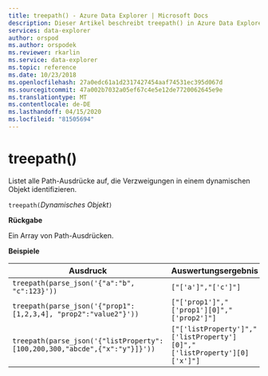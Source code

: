 ```yaml
---
title: treepath() - Azure Data Explorer | Microsoft Docs
description: Dieser Artikel beschreibt treepath() in Azure Data Explorer.
services: data-explorer
author: orspod
ms.author: orspodek
ms.reviewer: rkarlin
ms.service: data-explorer
ms.topic: reference
ms.date: 10/23/2018
ms.openlocfilehash: 27a0edc61a1d2317427454aaf74531ec395d067d
ms.sourcegitcommit: 47a002b7032a05ef67c4e5e12de7720062645e9e
ms.translationtype: MT
ms.contentlocale: de-DE
ms.lasthandoff: 04/15/2020
ms.locfileid: "81505694"
---
```

# <a name="treepath"></a>treepath()

Listet alle Path-Ausdrücke auf, die Verzweigungen in einem dynamischen Objekt identifizieren.

`treepath(`*Dynamisches Objekt*`)`

**Rückgabe**

Ein Array von Path-Ausdrücken.

**Beispiele**

|Ausdruck|Auswertungsergebnis|
|---|---|
|`treepath(parse_json('{"a":"b", "c":123}'))` | `["['a']","['c']"]`|
|`treepath(parse_json('{"prop1":[1,2,3,4], "prop2":"value2"}'))`|`["['prop1']","['prop1'][0]","['prop2']"]`|
|`treepath(parse_json('{"listProperty":[100,200,300,"abcde",{"x":"y"}]}'))`|`["['listProperty']","['listProperty'][0]","['listProperty'][0]['x']"]`|